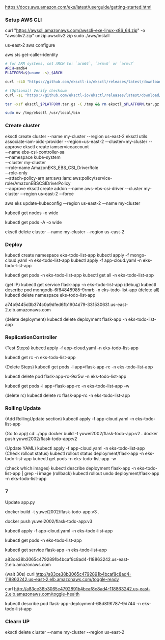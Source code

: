 https://docs.aws.amazon.com/eks/latest/userguide/getting-started.html

### Setup AWS CLI
curl "https://awscli.amazonaws.com/awscli-exe-linux-x86_64.zip" -o "awscliv2.zip"
unzip awscliv2.zip
sudo ./aws/install

us-east-2
aws configure

aws sts get-caller-identity

```bash
# for ARM systems, set ARCH to: `arm64`, `armv6` or `armv7`
ARCH=amd64
PLATFORM=$(uname -s)_$ARCH

curl -sLO "https://github.com/eksctl-io/eksctl/releases/latest/download/eksctl_$PLATFORM.tar.gz"

# (Optional) Verify checksum
curl -sL "https://github.com/eksctl-io/eksctl/releases/latest/download/eksctl_checksums.txt" | grep $PLATFORM | sha256sum --check

tar -xzf eksctl_$PLATFORM.tar.gz -C /tmp && rm eksctl_$PLATFORM.tar.gz

sudo mv /tmp/eksctl /usr/local/bin
```

### Create cluster
eksctl create cluster --name my-cluster --region us-east-2
eksctl utils associate-iam-oidc-provider --region=us-east-2 --cluster=my-cluster --approve
eksctl create iamserviceaccount \
        --name ebs-csi-controller-sa \
        --namespace kube-system \
        --cluster my-cluster \
        --role-name AmazonEKS_EBS_CSI_DriverRole \
        --role-only \
        --attach-policy-arn arn:aws:iam::aws:policy/service-role/AmazonEBSCSIDriverPolicy \
        --approve
eksctl create addon --name aws-ebs-csi-driver --cluster my-cluster --region us-east-2 --force

aws eks update-kubeconfig --region us-east-2 --name my-cluster

kubectl get nodes -o wide

kubectl get pods -A -o wide

eksctl delete cluster --name my-cluster --region us-east-2

### Deploy
kubectl create namespace eks-todo-list-app
kubectl apply -f mongo-cloud.yaml -n eks-todo-list-app
kubectl apply -f app-cloud.yaml -n eks-todo-list-app

kubectl get pods -n eks-todo-list-app
kubectl get all -n eks-todo-list-app

(get IP)
kubectl get service flask-app -n eks-todo-list-app
(debug)
kubectl describe pod mongodb-6f84848985-9rmrb -n eks-todo-list-app
(delete all)
kubectl delete namespace eks-todo-list-app

a74b9445d3b374c0a9dfed61b1904d79-331530631.us-east-2.elb.amazonaws.com

(delete deployment)
kubectl delete deployment flask-app -n eks-todo-list-app


### ReplicationController
(Test Steps)
kubectl apply -f app-cloud.yaml -n eks-todo-list-app

kubectl get rc -n eks-todo-list-app


(Delete Steps)
kubectl get pods -l app=flask-app-rc -n eks-todo-list-app

kubectl delete pod flask-app-rc-9sr5w -n eks-todo-list-app

kubectl get pods -l app=flask-app-rc -n eks-todo-list-app -w

(delete rc)
kubectl delete rc flask-app-rc -n eks-todo-list-app

### Rolling Update
(Add RollingUpdate section)
kubectl apply -f app-cloud.yaml -n eks-todo-list-app

(Go to app)
cd ../app
docker build -t yuwei2002/flask-todo-app:v2 .
docker push yuwei2002/flask-todo-app:v2

(Update YAML)
kubectl apply -f app-cloud.yaml -n eks-todo-list-app
(Check rollout status)
kubectl rollout status deployment/flask-app -n eks-todo-list-app
kubectl get pods -n eks-todo-list-app -w

(check which images)
kubectl describe deployment flask-app -n eks-todo-list-app | grep -i image
(rollback)
kubectl rollout undo deployment/flask-app -n eks-todo-list-app


### 7
Update app.py

docker build -t yuwei2002/flask-todo-app:v3 .

docker push yuwei2002/flask-todo-app:v3

kubectl apply -f app-cloud.yaml -n eks-todo-list-app

kubectl get pods -n eks-todo-list-app



kubectl get service flask-app -n eks-todo-list-app

a83ce38b3065c4792891b4bcaf8c8ad4-118863242.us-east-2.elb.amazonaws.com

(wait 30s)
curl http://a83ce38b3065c4792891b4bcaf8c8ad4-118863242.us-east-2.elb.amazonaws.com/toggle-ready

curl http://a83ce38b3065c4792891b4bcaf8c8ad4-118863242.us-east-2.elb.amazonaws.com/toggle-health

kubectl describe pod flask-app-deployment-68d8f9f787-9d744 -n eks-todo-list-app

### Clearn UP
eksctl delete cluster --name my-cluster --region us-east-2